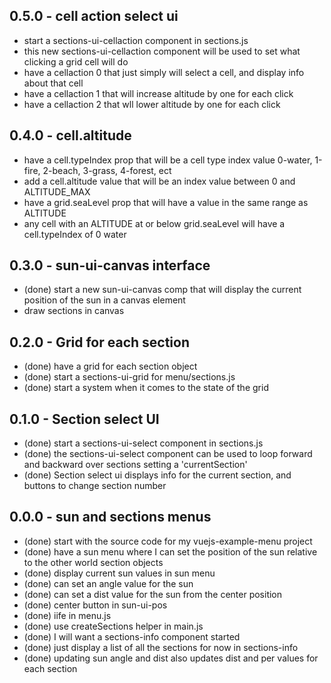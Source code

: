 
## 0.5.0 - cell action select ui
* start a sections-ui-cellaction component in sections.js
* this new sections-ui-cellaction component will be used to set what clicking a grid cell will do
* have a cellaction 0 that just simply will select a cell, and display info about that cell
* have a cellaction 1 that will increase altitude by one for each click
* have a cellaction 2 that wll lower altitude by one for each click

## 0.4.0 - cell.altitude
* have a cell.typeIndex prop that will be a cell type index value 0-water, 1-fire, 2-beach, 3-grass, 4-forest, ect
* add a cell.altitude value that will be an index value between 0 and ALTITUDE_MAX
* have a grid.seaLevel prop that will have a value in the same range as ALTITUDE
* any cell with an ALTITUDE at or below grid.seaLevel will have a cell.typeIndex of 0 water

## 0.3.0 - sun-ui-canvas interface
* (done) start a new sun-ui-canvas comp that will display the current position of the sun in a canvas element
* draw sections in canvas

## 0.2.0 - Grid for each section
* (done) have a grid for each section object
* (done) start a sections-ui-grid for menu/sections.js
* (done) start a system when it comes to the state of the grid

## 0.1.0 - Section select UI
* (done) start a sections-ui-select component in sections.js
* (done) the sections-ui-select component can be used to loop forward and backward over sections setting a 'currentSection'
* (done) Section select ui displays info for the current section, and buttons to change section number

## 0.0.0 - sun and sections menus
* (done) start with the source code for my vuejs-example-menu project
* (done) have a sun menu where I can set the position of the sun relative to the other world section objects
* (done) display current sun values in sun menu
* (done) can set an angle value for the sun
* (done) can set a dist value for the sun from the center position
* (done) center button in sun-ui-pos
* (done) iife in menu.js
* (done) use createSections helper in main.js
* (done) I will want a sections-info component started
* (done) just display a list of all the sections for now in sections-info
* (done) updating sun angle and dist also updates dist and per values for each section
